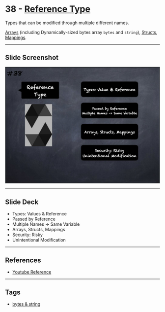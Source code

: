 # 38 - [Reference Type](Reference%20Type.md)
Types that can be modified through multiple different names. 

[Arrays](Arrays.md) (including Dynamically-sized bytes array `bytes` and `string`), [Structs](Structs.md), [Mappings](Mapping%20Types.md).

___
## Slide Screenshot
![038.jpg](../../images/2.%20Solidity%20101/038.jpg)
___
## Slide Deck
- Types: Values & Reference
- Passed by Reference
- Multiple Names -> Same Variable
- Arrays, Structs, Mappings
- Security: Risky
- Unintentional Modification
___
## References
- [Youtube Reference](https://youtu.be/TCl1IcGl_3I?t=1614)
___
## Tags
- [bytes & string](bytes%20&%20string.md)


